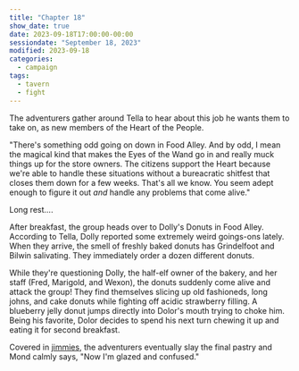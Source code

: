 ```yaml
---
title: "Chapter 18"
show_date: true
date: 2023-09-18T17:00:00-00:00
sessiondate: "September 18, 2023"
modified: 2023-09-18
categories:
  - campaign
tags:
  - tavern
  - fight
---
```


The adventurers gather around Tella to hear about this job he wants them to take on,
as new members of the Heart of the People.

"There's something odd going on down in Food Alley. And by odd, I mean the magical kind
that makes the Eyes of the Wand go in and really muck things up for the store owners. The
citizens support the Heart because we're able to handle these situations without a 
bureacratic shitfest that closes them down for a few weeks. That's all we know.
You seem adept enough to figure it out _and_ handle any problems that come alive."

Long rest....

After breakfast, the group heads over to Dolly's Donuts in Food Alley. According to Tella,
Dolly reported some extremely weird goings-ons lately. When they arrive, the smell of
freshly baked donuts has Grindelfoot and Bilwin salivating. They immediately order
a dozen different donuts.

While they're questioning Dolly, the half-elf owner of the bakery, and her staff (Fred,
Marigold, and Wexon), the donuts suddenly come alive and attack the group! They find
themselves slicing up old fashioneds, long johns, and cake donuts while fighting off
acidic strawberry filling. A blueberry jelly donut jumps directly into Dolor's mouth
trying to choke him. Being his favorite, Dolor decides to spend his next turn chewing
it up and eating it for second breakfast.

Covered in [jimmies](https://myshipleydonuts.com/the-history-of-sprinkles), the adventurers
eventually slay the final pastry and Mond calmly says, "Now I'm glazed and confused."

<!-- em dash: — | kebyoard shortcut = Option + Shift + Dash (-) -->
<!-- https://oatcookies.neocities.org/dndmoney to convert copper, silver, gold, and more into CP -->

